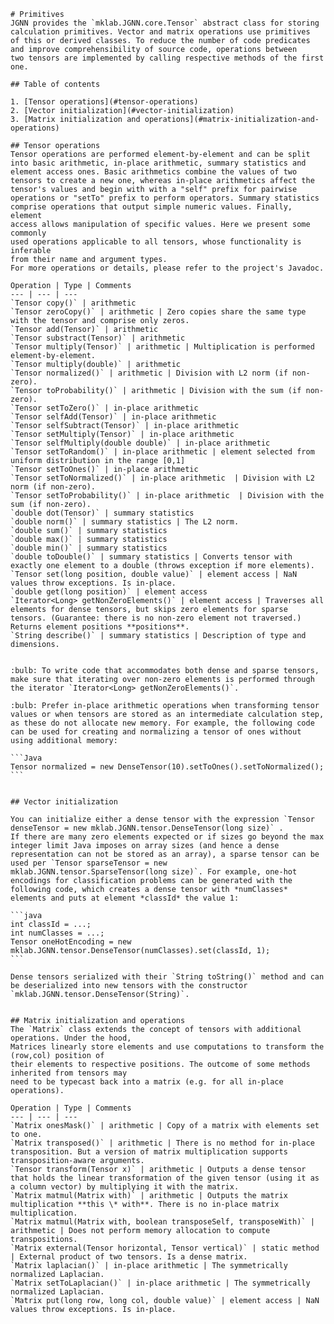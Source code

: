 	# Primitives
	JGNN provides the `mklab.JGNN.core.Tensor` abstract class for storing
	calculation primitives. Vector and matrix operations use primitives 
	of this or derived classes. To reduce the number of code predicates
	and improve comprehensibility of source code, operations between
	two tensors are implemented by calling respective methods of the first
	one. 

	## Table of contents

	1. [Tensor operations](#tensor-operations)
	2. [Vector initialization](#vector-initialization)
	3. [Matrix initialization and operations](#matrix-initialization-and-operations)

	## Tensor operations
	Tensor operations are performed element-by-element and can be split
	into basic arithmetic, in-place arithmetic, summary statistics and
	element access ones. Basic arithmetics combine the values of two
	tensors to create a new one, whereas in-place arithmetics affect the 
	tensor's values and begin with with a "self" prefix for pairwise
	operations or "setTo" prefix to perform operators. Summary statistics
	comprise operations that output simple numeric values. Finally, element
	access allows manipulation of specific values. Here we present some commonly
	used operations applicable to all tensors, whose functionality is inferable
	from their name and argument types.
	For more operations or details, please refer to the project's Javadoc.

	Operation | Type | Comments
	--- | --- | ---
	`Tensor copy()` | arithmetic
	`Tensor zeroCopy()` | arithmetic | Zero copies share the same type with the tensor and comprise only zeros. 
	`Tensor add(Tensor)` | arithmetic
	`Tensor substract(Tensor)` | arithmetic 
	`Tensor multiply(Tensor)` | arithmetic | Multiplication is performed element-by-element.
	`Tensor multiply(double)` | arithmetic
	`Tensor normalized()` | arithmetic | Division with L2 norm (if non-zero).
	`Tensor toProbability()` | arithmetic | Division with the sum (if non-zero).
	`Tensor setToZero()` | in-place arithmetic 
	`Tensor selfAdd(Tensor)` | in-place arithmetic
	`Tensor selfSubtract(Tensor)` | in-place arithmetic
	`Tensor setMultiply(Tensor)` | in-place arithmetic
	`Tensor selfMultiply(double double)` | in-place arithmetic
	`Tensor setToRandom()` | in-place arithmetic | element selected from uniform distribution in the range [0,1]
	`Tensor setToOnes()` | in-place arithmetic
	`Tensor setToNormalized()` | in-place arithmetic  | Division with L2 norm (if non-zero).
	`Tensor setToProbability()` | in-place arithmetic  | Division with the sum (if non-zero).
	`double dot(Tensor)` | summary statistics
	`double norm()` | summary statistics | The L2 norm.
	`double sum()` | summary statistics
	`double max()` | summary statistics
	`double min()` | summary statistics
	`double toDouble()` | summary statistics | Converts tensor with exactly one element to a double (throws exception if more elements).
	`Tensor set(long position, double value)` | element access | NaN values throw exceptions. Is in-place.
	`double get(long position)` | element access
	`Iterator<Long> getNonZeroElements()` | element access | Traverses all elements for dense tensors, but skips zero elements for sparse tensors. (Guarantee: there is no non-zero element not traversed.) Returns element positions **positions**.
	`String describe()` | summary statistics | Description of type and dimensions.


	:bulb: To write code that accommodates both dense and sparse tensors, make sure that iterating over non-zero elements is performed through the iterator `Iterator<Long> getNonZeroElements()`.

	:bulb: Prefer in-place arithmetic operations when transforming tensor values or when tensors are stored as an intermediate calculation step, as these do not allocate new memory. For example, the following code can be used for creating and normalizing a tensor of ones without using additional memory:

	```Java
	Tensor normalized = new DenseTensor(10).setToOnes().setToNormalized();
	```


	## Vector initialization

	You can initialize either a dense tensor with the expression `Tensor denseTensor = new mklab.JGNN.tensor.DenseTensor(long size)` .
	If there are many zero elements expected or if sizes go beyond the max integer limit Java imposes on array sizes (and hence a dense representation can not be stored as an array), a sparse tensor can be used per `Tensor sparseTensor = new mklab.JGNN.tensor.SparseTensor(long size)`. For example, one-hot encodings for classification problems can be generated with the following code, which creates a dense tensor with *numClasses* elements and puts at element *classId* the value 1:

	```java
	int classId = ...;
	int numClasses = ...;
	Tensor oneHotEncoding = new mklab.JGNN.tensor.DenseTensor(numClasses).set(classId, 1);
	```

	Dense tensors serialized with their `String toString()` method and can be deserialized into new tensors with the constructor `mklab.JGNN.tensor.DenseTensor(String)`.


	## Matrix initialization and operations
	The `Matrix` class extends the concept of tensors with additional operations. Under the hood,
	Matrices linearly store elements and use computations to transform the (row,col) position of
	their elements to respective positions. The outcome of some methods inherited from tensors may
	need to be typecast back into a matrix (e.g. for all in-place operations).

	Operation | Type | Comments
	--- | --- | ---
	`Matrix onesMask()` | arithmetic | Copy of a matrix with elements set to one.
	`Matrix transposed()` | arithmetic | There is no method for in-place transposition. But a version of matrix multiplication supports transposition-aware arguments.
	`Tensor transform(Tensor x)` | arithmetic | Outputs a dense tensor that holds the linear transformation of the given tensor (using it as a column vector) by multiplying it with the matrix.
	`Matrix matmul(Matrix with)` | arithmetic | Outputs the matrix multiplication **this \* with**. There is no in-place matrix multiplication.
	`Matrix matmul(Matrix with, boolean transposeSelf, transposeWith)` | arithmetic | Does not perform memory allocation to compute transpositions.
	`Matrix external(Tensor horizontal, Tensor vertical)` | static method | External product of two tensors. Is a dense matrix.
	`Matrix laplacian()` | in-place arithmetic | The symmetrically normalized Laplacian.
	`Matrix setToLaplacian()` | in-place arithmetic | The symmetrically normalized Laplacian.
	`Matrix put(long row, long col, double value)` | element access | NaN values throw exceptions. Is in-place.

